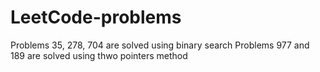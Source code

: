 # LeetCode-problems
Problems 35, 278, 704 are solved using binary search
Problems 977 and 189 are solved using thwo pointers method
